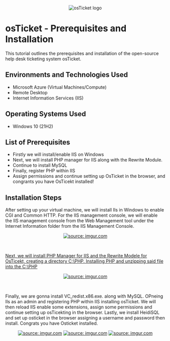 <p align="center">
<img src="https://i.imgur.com/Clzj7Xs.png" alt="osTicket logo"/>
</p>

<h1>osTicket - Prerequisites and Installation</h1>
This tutorial outlines the prerequisites and installation of the open-source help desk ticketing system osTicket.<br />


<h2>Environments and Technologies Used</h2>

- Microsoft Azure (Virtual Machines/Compute)
- Remote Desktop
- Internet Information Services (IIS)

<h2>Operating Systems Used </h2>

- Windows 10</b> (21H2)

<h2>List of Prerequisites</h2>

- Firstly we will install/enable IIS on Windows
- Next, we will install PHP manager for IIS along with the Rewrite Module.  
- Continue to install MySQL
- Finally, register PHP within IIS
- Assign permissions and continue setting up OsTicket in the browser, and congrants you have OsTicekt installed!

<h2>Installation Steps</h2>
<p>
After setting up your virtual machine, we will install IIs in Windows to enable CGI and Common HTTP. For the IIS management console, we will enable the IIS management console from the Web Management tool under the Internet Information folder from the IIS Management Console. 

 <p align="center">
<a href="https://imgur.com/BXhwYIT"><img src="https://i.imgur.com/BXhwYIT.png" title="source: imgur.com"Disk Sanitization Steps"/>
</p>  
<br />
</p>
Next, we will install PHP Manager for IIS and the Rewrite Modele for OsTicekt, creating a directory C:\PHP. Installing PHP and unzipping said file into the C:\PHP 
<p align="center">
<a href="https://imgur.com/t6z80fr"><img src="https://i.imgur.com/t6z80fr.png" title="source: imgur.com" /></a>
</p>
<br />
</p>
<p>
Finally, we are gonna install VC_redist.x86.exe. along with MySQL. OPneing IIs as an admin and registering PHP within IIS installing osTicket. We will then reload IIS enable some extensions, assign some permissions and continue setting up osTicekting in the browser. Lastly, we install HeidiSQL and set up osticket in the browser assigning a username and password then install. Congrats you have Osticket installed. 
</p>
<p align="center">
<a href="https://imgur.com/R3L9rsT"><img src="https://i.imgur.com/R3L9rsT.png" title="source: imgur.com" /></a>
<a href="https://imgur.com/UEVYC4s"><img src="https://i.imgur.com/UEVYC4s.png" title="source: imgur.com" /></a>
<a href="https://imgur.com/C2UiN2v"><img src="https://i.imgur.com/C2UiN2v.png" title="source: imgur.com" /></a>
<br />
